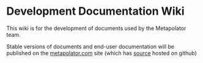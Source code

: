 # Development Documentation Wiki

This wiki is for the development of documents used by the Metapolator team. 

Stable versions of documents and end-user documentation will be published on the [metapolator.com](metapolator.com) site (which has [source](https://github.com/metapolator/metapolator/tree/gh-pages) hosted on github)
